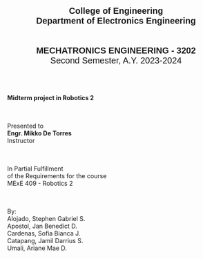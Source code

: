 <p align="center" style="font-family: Arial, sans-serif; font-size: 20px">
  <strong>College of Engineering</strong><br>
  <strong>Department of Electronics Engineering</strong><br><br><br>
  <strong>MECHATRONICS ENGINEERING - 3202</strong><br>
  Second Semester, A.Y. 2023-2024<br><br><br>
  
  <strong>Midterm project in Robotics 2</strong><br><br><br>

  Presented to<br>
  <strong>Engr. Mikko De Torres</strong><br>
  Instructor<br><br><br>

  In Partial Fulfillment<br>
  of the Requirements for the course<br>
  MExE 409 - Robotics 2<br><br><br>

  By:<br>
  Alojado, Stephen Gabriel S.<br>
  Apostol, Jan Benedict D.<br>
  Cardenas, Sofia Bianca J.<br>
  Catapang, Jamil Darrius S.<br>
  Umali, Ariane Mae D.<br>
  </p>

